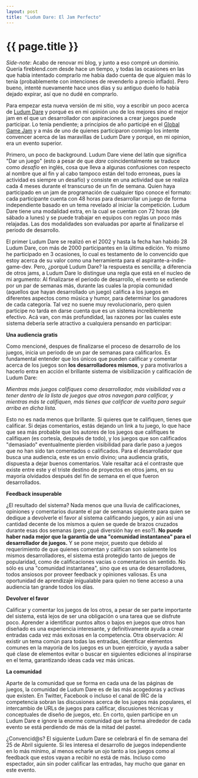 ```yaml
---
layout: post
title: "Ludum Dare: El Jam Perfecto"
---
```


{{ page.title }}
================

<i>Side-note</i>: Acabo de renovar mi blog, y junto a eso compré un dominio. Quería fireblend.com desde hace un tiempo, y todas las ocasiones en las que había intentado comprarlo me había dado cuenta de que alguien más lo tenía (probablemente con intenciones de revenderlo a precio inflado). Pero bueno, intenté nuevamente hace unos días y su antiguo dueño lo había dejado expirar, así que no dudé en comprarlo. 

Para empezar esta nueva versión de mi sitio, voy a escribir un poco acerca de [Ludum Dare](http://www.ludumdare.com/compo/) y porqué es en mi opinión uno de los mejores sino el mejor jam en el que un desarrollador con aspiraciones a crear juegos puede participar. Lo tenía pendiente; a principios de año participé en el [Global Game Jam](http://globalgamejam.org/) y a más de uno de quienes participaron conmigo los intente convencer acerca de las maravillas de Ludum Dare y porqué, en mi opinion, era un evento superior.

Primero, un poco de background. Ludum Dare viene del latín que significa "Dar un juego" (esto a pesar de que <i>dare</i> coincidentalmente se traduce como <i>desafío</i> en inglés, cosa que lleva a algunas confusiones con respecto al nombre que al fin y al cabo tampoco están del todo erroneas, pues la actividad es siempre un desafío) y consiste en una actividad que se realiza cada 4 meses durante el transcurso de un fin de semana. Quien haya participado en un jam de programación de cualquier tipo conoce el formato: cada participante cuenta con 48 horas para desarrollar un juego de forma independiente basado en un tema revelado al iniciar la competición. Ludum Dare tiene una modalidad extra, en la cual se cuentan con 72 horas (de sábado a lunes) y se puede trabajar en equipos con reglas un poco más relajadas. Las dos modalidades son evaluadas por aparte al finalizarse el periodo de desarrollo.

El primer Ludum Dare se realizó en el 2002 y hasta la fecha han habido 28 Ludum Dare, con más de 2000 participantes en la última edición. Yo mismo he participado en 3 ocasiones, lo cual es testamento de lo convencido que estoy acerca de su valor como una herramienta para el aspirante-a-indie-game-dev. Pero, ¿porqué Ludum Dare? la respuesta es sencilla; a diferencia de otros jams, a Ludum Dare lo distingue una regla que está en el nucleo de mi argumento: Al finalizarse el periodo de desarrollo, el evento se extiende por un par de semanas más, durante las cuales la propia comunidad (aquellos que hayan desarrollado un juego) califica a los juegos en diferentes aspectos como música y humor, para determinar los ganadores de cada categoría. Tal vez no suene muy revolucionario, pero quien participe no tarda en darse cuenta que es un sistema increiblemente efectivo. Acá van, con más profundidad, las razones por las cuales este sistema debería serle atractivo a cualquiera pensando en participar:

<strong>Una audiencia gratis</strong>

Como mencioné, despues de finalizarse el proceso de desarrollo de los juegos, inicia un periodo de un par de semanas para calificarlos. Es fundamental entender que los únicos que pueden calificar y comentar acerca de los juegos son <b>los desarrolladores mismos</b>, y para motivarlos a hacerlo entra en acción el brillante sistema de visibilización y calificación de Ludum Dare: 

<i>Mientras más juegos califiques como desarrollador, más visibilidad vas a tener dentro de la lista de juegos que otros navegan para calificar, y mientras más te califiquen, más tienes que calificar de vuelta para seguir arriba en dicha lista.</i>

Esto no es nada menos que brillante. Si quieres que te califiquen, tienes que calificar. Si dejas comentarios, estás dejando un link a tu juego, lo que hace que sea más probable que los autores de los juegos que califiques te califiquen (es cortesía, después de todo), y los juegos que son calificados "demasiado" eventualmente pierden visibilidad para darle paso a juegos que no han sido tan comentados o calificados. Para el desarrollador que busca una audiencia, este es un envío divino; una audiencia gratis, dispuesta a dejar buenos comentarios. Vale resaltar acá el contraste que existe entre este y el triste destino de proyectos en otros jams, en su mayoría olvidados después del fin de semana en el que fueron desarrollados.

<strong>Feedback insuperable</strong>

¿El resultado del sistema? Nada menos que una lluvia de calificaciones, opiniones y comentarios durante el par de semanas siguiente para quien se dedique a devolverle el favor al sistema calificando juegos, y aún así una cantidad decente de los mismos a quien se quede de brazos cruzados durante esas dos semanas (pero ¿qué diversión hay en eso?). <b>No puede haber nada mejor que la garantía de una "comunidad instantanea" para el desarrollador de juegos.</b> Y se pone mejor, puesto que debido al requerimiento de que quienes comentan y califican son solamente los mismos desarrolladores, el sistema está protegido tanto de juegos de popularidad, como de calificaciones vacías o comentarios sin sentido. No sólo es una "comunidad instantanea", sino que es una de desarrolladores, todos ansiosos por proveer feedback y opiniones valiosas. Es una oportunidad de aprendizaje inigualable para quien no tiene acceso a una audiencia tan grande todos los días.

<strong>Devolver el favor</strong>

Calificar y comentar los juegos de los otros, a pesar de ser parte importante del sistema, está lejos de ser una obligación o una tarea que se disfrute poco. Aprender a identificar puntos altos o bajos en juegos que otros han diseñado es una experiencia interesante, y definitivamente ayuda a crear entradas cada vez más exitosas en la competencia. Otra observación: Al existir un tema común para todas las entradas, identificar elementos comunes en la mayoría de los juegos es un buen ejercicio, y ayuda a saber qué clase de elementos evitar o buscar en siguientes ediciones al inspirarse en el tema, garantizando ideas cada vez más únicas.

<strong>La comunidad</strong>

Aparte de la comunidad que se forma en cada una de las páginas de juegos, la comunidad de Ludum Dare es de las más acogedoras y activas que existen. En Twitter, Facebook o incluso el canal de IRC de la competencia sobran las discusiones acerca de los juegos más populares, el intercambio de URLs de juegos para calificar, discusiones técnicas y conceptuales de diseño de juegos, etc. En corto, quien participe en un Ludum Dare e ignore la enorme comunidad que se forma alrededor de cada evento se está perdiendo de más de la mitad del pastel.

¿Convencid@s? El siguiente Ludum Dare se celebrará el fin de semana del 25 de Abril siguiente. Si les interesa el desarrollo de juegos independiente en lo más mínimo, al menos echarle un ojo tanto a los juegos como al feedback que estos vayan a recibir no está de más. Incluso como espectador, aún sin poder calificar las entradas, hay mucho que ganar en este evento.
